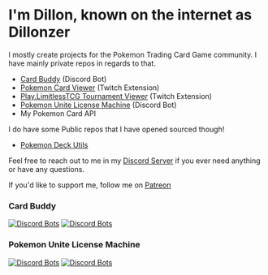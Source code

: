 # I'm Dillon, known on the internet as Dillonzer

I mostly create projects for the Pokemon Trading Card Game community. I have mainly private repos in regards to that.
- [Card Buddy](https://top.gg/bot/642081991071891469) (Discord Bot)
- [Pokemon Card Viewer](https://dashboard.twitch.tv/extensions/nrrvpf717ckxt3g6k48vlbi7jonv8x) (Twitch Extension)
- [Play.LimitlessTCG Tournament Viewer](https://dashboard.twitch.tv/extensions/xb61ayc9z654d0nomoe3z6eo7cglfh) (Twitch Extension)
- [Pokemon Unite License Machine](https://top.gg/bot/867595735380918272) (Discord Bot)
- My Pokemon Card API

I do have some Public repos that I have opened sourced though!
- [Pokemon Deck Utils](https://dillonzer.github.io/Pokemon_Deck_Utils/index.html)

Feel free to reach out to me in my [Discord Server](https://discord.gg/SqpJZn2) if you ever need anything or have any questions. 

If you'd like to support me, follow me on [Patreon](https://www.patreon.com/bePatron?u=34112337)

### Card Buddy
[![Discord Bots](https://top.gg/api/widget/status/642081991071891469.svg)](https://top.gg/bot/642081991071891469) [![Discord Bots](https://top.gg/api/widget/servers/642081991071891469.svg)](https://top.gg/bot/642081991071891469)

### Pokemon Unite License Machine
[![Discord Bots](https://top.gg/api/widget/status/867595735380918272.svg)](https://top.gg/bot/867595735380918272) [![Discord Bots](https://top.gg/api/widget/servers/867595735380918272.svg)](https://top.gg/bot/867595735380918272)

